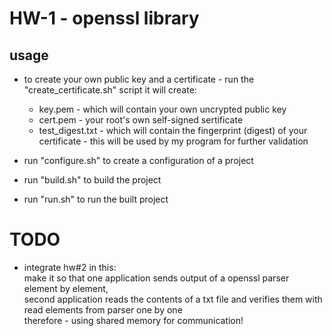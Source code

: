 # HW-1 - openssl library
## usage
* to create your own public key and a certificate - run the "create_certificate.sh" script it will create:
    * key.pem - which will contain your own uncrypted public key
    * cert.pem - your root's own self-signed sertificate
    * test_digest.txt - which will contain the fingerprint (digest) of your certificate - this will be used by my program for further validation

* run "configure.sh" to create a configuration of a project
* run "build.sh" to build the project
* run "run.sh" to run the built project

# TODO
* integrate hw#2 in this:\
make it so that one application sends output of a openssl parser element by element,\
second application reads the contents of a txt file and verifies them with read elements from parser one by one\
therefore - using shared memory for communication!